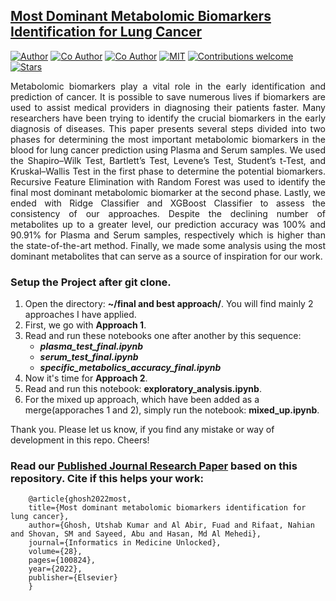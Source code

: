 ## [Most Dominant Metabolomic Biomarkers Identification for Lung Cancer](https://www.sciencedirect.com/science/article/pii/S2352914821002872)
[![Author](https://img.shields.io/badge/author-utshabkg-red)](https://github.com/utshabkg/)
[![Co Author](https://img.shields.io/badge/co--author-fuad021-yellow)](https://github.com/fuad021/)
[![Co Author](https://img.shields.io/badge/co--author-NahianAlindo-yellow)](https://github.com/NahianAlindo/)
[![MIT](https://img.shields.io/badge/license-MIT-5eba00.svg)](https://github.com/utshabkg/LungCancer_Biomarker/blob/master/LICENSE)
[![Contributions welcome](https://img.shields.io/badge/contributions-welcome-blue.svg?style=flat)](https://github.com/utshabkg/LungCancer_Biomarker/)
[![Stars](https://img.shields.io/github/stars/utshabkg/LungCancer_Biomarker?style=social)](https://github.com/utshabkg/LungCancer_Biomarker/stargazers)

<p align="justify">Metabolomic biomarkers play a vital role in the early identification and prediction of cancer. It is possible to save numerous lives if biomarkers are used to assist medical providers in diagnosing their patients faster. Many researchers have been trying to identify the crucial biomarkers in the early diagnosis of diseases. This paper presents several steps divided into two phases for determining the most important metabolomic biomarkers in the blood for lung cancer prediction using Plasma and Serum samples. We used the Shapiro–Wilk Test, Bartlett’s Test, Levene’s Test, Student’s t-Test, and Kruskal–Wallis Test in the first phase to determine the potential biomarkers. Recursive Feature Elimination with Random Forest was used to identify the final most dominant metabolomic biomarker at the second phase. Lastly, we ended with Ridge Classifier and XGBoost Classifier to assess the consistency of our approaches. Despite the declining number of metabolites up to a greater level, our prediction accuracy was 100% and 90.91% for Plasma and Serum samples, respectively which is higher than the state-of-the-art method. Finally, we made some analysis using the most dominant metabolites that can serve as a source of inspiration for our work.</p>


### Setup the Project after git clone.
1. Open the directory: <b>~/final and best approach/</b>. You will find mainly 2 approaches I have applied.
2. First, we go with <b>Approach 1</b>.
3. Read and run these notebooks one after another by this sequence:
    - <b><i>plasma_test_final.ipynb</i></b>
    - <b><i>serum_test_final.ipynb</i></b>
    - <b><i>specific_metabolics_accuracy_final.ipynb</i></b>
4. Now it's time for <b>Approach 2</b>.
5. Read and run this notebook: <b>exploratory_analysis.ipynb</b>.
6. For the mixed up approach, which have been added as a merge(apporaches 1 and 2), simply run the notebook: <b>mixed_up.ipynb</b>.

Thank you. Please let us know, if you find any mistake or way of development in this repo. Cheers!

### Read our [Published Journal Research Paper](https://www.sciencedirect.com/science/article/pii/S2352914821002872) based on this repository. Cite if this helps your work:
```
    @article{ghosh2022most,
    title={Most dominant metabolomic biomarkers identification for lung cancer},
    author={Ghosh, Utshab Kumar and Al Abir, Fuad and Rifaat, Nahian and Shovan, SM and Sayeed, Abu and Hasan, Md Al Mehedi},
    journal={Informatics in Medicine Unlocked},
    volume={28},
    pages={100824},
    year={2022},
    publisher={Elsevier}
    }
```
